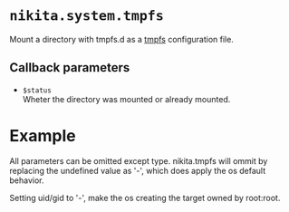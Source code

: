 
# `nikita.system.tmpfs`

Mount a directory with tmpfs.d as a [tmpfs](https://www.freedesktop.org/software/systemd/man/tmpfiles.d.html) configuration file.

## Callback parameters

* `$status`   
  Wheter the directory was mounted or already mounted.

# Example

All parameters can be omitted except type. nikita.tmpfs will ommit by replacing 
the undefined value as '-', which does apply the os default behavior.

Setting uid/gid to '-', make the os creating the target owned by root:root. 

